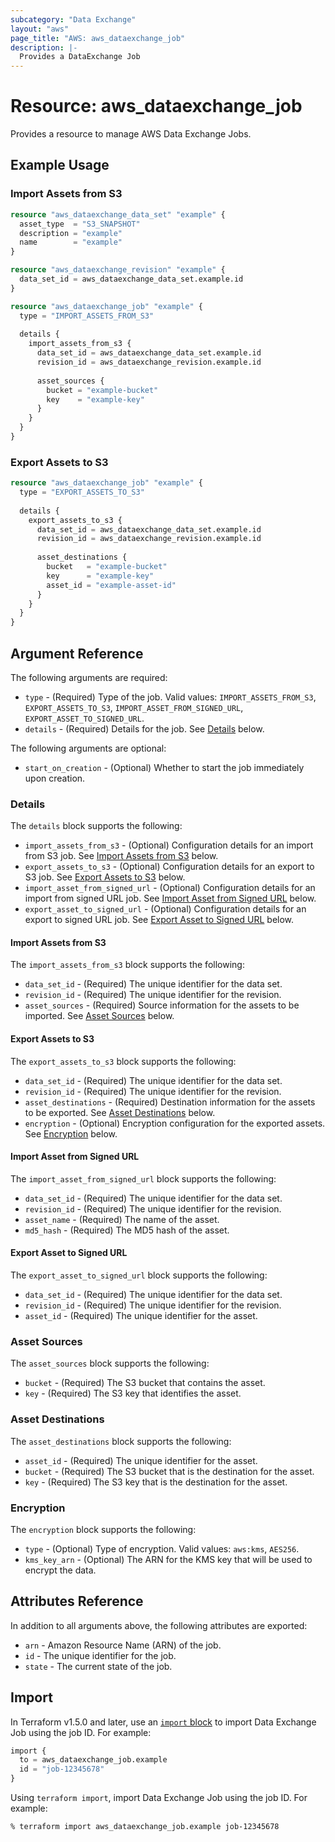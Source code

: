```yaml
---
subcategory: "Data Exchange"
layout: "aws"
page_title: "AWS: aws_dataexchange_job"
description: |-
  Provides a DataExchange Job
---
```


# Resource: aws_dataexchange_job

Provides a resource to manage AWS Data Exchange Jobs.

## Example Usage

### Import Assets from S3

```terraform
resource "aws_dataexchange_data_set" "example" {
  asset_type  = "S3_SNAPSHOT"
  description = "example"
  name        = "example"
}

resource "aws_dataexchange_revision" "example" {
  data_set_id = aws_dataexchange_data_set.example.id
}

resource "aws_dataexchange_job" "example" {
  type = "IMPORT_ASSETS_FROM_S3"
  
  details {
    import_assets_from_s3 {
      data_set_id = aws_dataexchange_data_set.example.id
      revision_id = aws_dataexchange_revision.example.id
      
      asset_sources {
        bucket = "example-bucket"
        key    = "example-key"
      }
    }
  }
}
```

### Export Assets to S3

```terraform
resource "aws_dataexchange_job" "example" {
  type = "EXPORT_ASSETS_TO_S3"
  
  details {
    export_assets_to_s3 {
      data_set_id = aws_dataexchange_data_set.example.id
      revision_id = aws_dataexchange_revision.example.id
      
      asset_destinations {
        bucket   = "example-bucket"
        key      = "example-key"
        asset_id = "example-asset-id"
      }
    }
  }
}
```

## Argument Reference

The following arguments are required:

* `type` - (Required) Type of the job. Valid values: `IMPORT_ASSETS_FROM_S3`, `EXPORT_ASSETS_TO_S3`, `IMPORT_ASSET_FROM_SIGNED_URL`, `EXPORT_ASSET_TO_SIGNED_URL`.
* `details` - (Required) Details for the job. See [Details](#details) below.

The following arguments are optional:

* `start_on_creation` - (Optional) Whether to start the job immediately upon creation.

### Details

The `details` block supports the following:

* `import_assets_from_s3` - (Optional) Configuration details for an import from S3 job. See [Import Assets from S3](#import-assets-from-s3) below.
* `export_assets_to_s3` - (Optional) Configuration details for an export to S3 job. See [Export Assets to S3](#export-assets-to-s3) below.
* `import_asset_from_signed_url` - (Optional) Configuration details for an import from signed URL job. See [Import Asset from Signed URL](#import-asset-from-signed-url) below.
* `export_asset_to_signed_url` - (Optional) Configuration details for an export to signed URL job. See [Export Asset to Signed URL](#export-asset-to-signed-url) below.

#### Import Assets from S3

The `import_assets_from_s3` block supports the following:

* `data_set_id` - (Required) The unique identifier for the data set.
* `revision_id` - (Required) The unique identifier for the revision.
* `asset_sources` - (Required) Source information for the assets to be imported. See [Asset Sources](#asset-sources) below.

#### Export Assets to S3

The `export_assets_to_s3` block supports the following:

* `data_set_id` - (Required) The unique identifier for the data set.
* `revision_id` - (Required) The unique identifier for the revision.
* `asset_destinations` - (Required) Destination information for the assets to be exported. See [Asset Destinations](#asset-destinations) below.
* `encryption` - (Optional) Encryption configuration for the exported assets. See [Encryption](#encryption) below.

#### Import Asset from Signed URL

The `import_asset_from_signed_url` block supports the following:

* `data_set_id` - (Required) The unique identifier for the data set.
* `revision_id` - (Required) The unique identifier for the revision.
* `asset_name` - (Required) The name of the asset.
* `md5_hash` - (Required) The MD5 hash of the asset.

#### Export Asset to Signed URL

The `export_asset_to_signed_url` block supports the following:

* `data_set_id` - (Required) The unique identifier for the data set.
* `revision_id` - (Required) The unique identifier for the revision.
* `asset_id` - (Required) The unique identifier for the asset.

### Asset Sources

The `asset_sources` block supports the following:

* `bucket` - (Required) The S3 bucket that contains the asset.
* `key` - (Required) The S3 key that identifies the asset.

### Asset Destinations

The `asset_destinations` block supports the following:

* `asset_id` - (Required) The unique identifier for the asset.
* `bucket` - (Required) The S3 bucket that is the destination for the asset.
* `key` - (Required) The S3 key that is the destination for the asset.

### Encryption

The `encryption` block supports the following:

* `type` - (Optional) Type of encryption. Valid values: `aws:kms`, `AES256`.
* `kms_key_arn` - (Optional) The ARN for the KMS key that will be used to encrypt the data.

## Attributes Reference

In addition to all arguments above, the following attributes are exported:

* `arn` - Amazon Resource Name (ARN) of the job.
* `id` - The unique identifier for the job.
* `state` - The current state of the job.

## Import

In Terraform v1.5.0 and later, use an [`import` block](https://developer.hashicorp.com/terraform/language/import) to import Data Exchange Job using the job ID. For example:

```terraform
import {
  to = aws_dataexchange_job.example
  id = "job-12345678"
}
```

Using `terraform import`, import Data Exchange Job using the job ID. For example:

```console
% terraform import aws_dataexchange_job.example job-12345678
```
